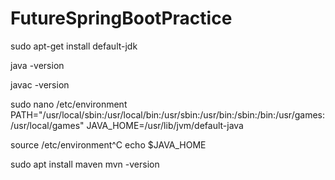 # FutureSpringBootPractice

sudo apt-get install default-jdk

java -version

javac -version

sudo nano /etc/environment
PATH="/usr/local/sbin:/usr/local/bin:/usr/sbin:/usr/bin:/sbin:/bin:/usr/games:/usr/local/games"
JAVA_HOME=/usr/lib/jvm/default-java

source /etc/environment^C
echo $JAVA_HOME

sudo apt install maven
mvn -version
